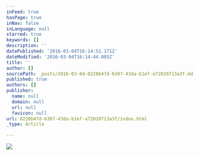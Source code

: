 ```yaml
---
inFeed: true
hasPage: true
inNav: false
inLanguage: null
starred: true
keywords: []
description: ''
datePublished: '2016-03-04T16:14:51.171Z'
dateModified: '2016-03-04T16:14:44.005Z'
title: ''
author: []
sourcePath: _posts/2016-03-04-0220b47d-6307-43da-b1ef-a72028713a3f.md
published: true
authors: []
publisher:
  name: null
  domain: null
  url: null
  favicon: null
url: 0220b47d-6307-43da-b1ef-a72028713a3f/index.html
_type: Article

---
```

![](https://the-grid-user-content.s3-us-west-2.amazonaws.com/2f8e4249-6536-4686-9e8f-8edb5aa6076e.jpg)